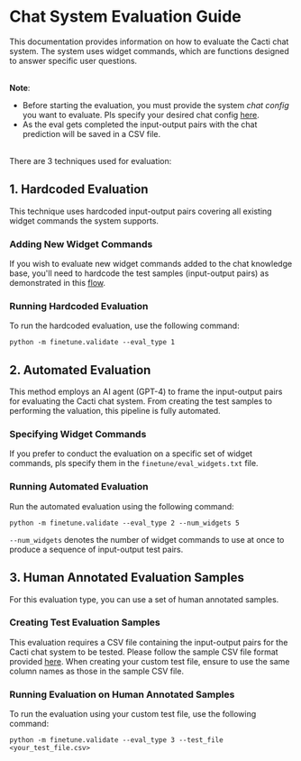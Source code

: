 # Chat System Evaluation Guide
This documentation provides information on how to evaluate the Cacti chat system. The system uses widget commands, which are functions designed to answer specific user questions. 

\
**Note**: 
- Before starting the evaluation, you must provide the system *chat config* you want to evaluate. Pls specify your desired chat config [here](https://github.com/yieldprotocol/cacti-backend/blob/a495d32d1263d0950d8c3271f21b6768bf546c5a/finetune/validate.py#L594).
- As the eval gets completed the input-output pairs with the chat prediction will be saved in a CSV file. 

\
There are 3 techniques used for evaluation:

## 1. Hardcoded Evaluation
This technique uses hardcoded input-output pairs covering all existing widget commands the system supports.

### Adding New Widget Commands
If you wish to evaluate new widget commands added to the chat knowledge base, you'll need to hardcode the test samples (input-output pairs) as demonstrated in this [flow](https://github.com/yieldprotocol/cacti-backend/blob/a495d32d1263d0950d8c3271f21b6768bf546c5a/finetune/validate.py#L204).

### Running Hardcoded Evaluation
To run the hardcoded evaluation, use the following command:

`python -m finetune.validate --eval_type 1`


## 2. Automated Evaluation
This method employs an AI agent (GPT-4) to frame the input-output pairs for evaluating the Cacti chat system. From creating the test samples to performing the valuation, this pipeline is fully automated.

### Specifying Widget Commands
If you prefer to conduct the evaluation on a specific set of widget commands, pls specify them in the `finetune/eval_widgets.txt` file. 

### Running Automated Evaluation
Run the automated evaluation using the following command:

`python -m finetune.validate --eval_type 2 --num_widgets 5`

`--num_widgets` denotes the number of widget commands to use at once to produce a sequence of input-output test pairs. 


## 3. Human Annotated Evaluation Samples
For this evaluation type, you can use a set of human annotated samples.

### Creating Test Evaluation Samples
This evaluation requires a CSV file containing the input-output pairs for the Cacti chat system to be tested. Please follow the sample CSV file format provided [here](https://github.com/yieldprotocol/cacti-backend/blob/harsh/autoeval2/finetune/example_test_file.csv). When creating your custom test file, ensure to use the same column names as those in the sample CSV file.

### Running Evaluation on Human Annotated Samples
To run the evaluation using your custom test file, use the following command:

`python -m finetune.validate --eval_type 3 --test_file <your_test_file.csv>` 
